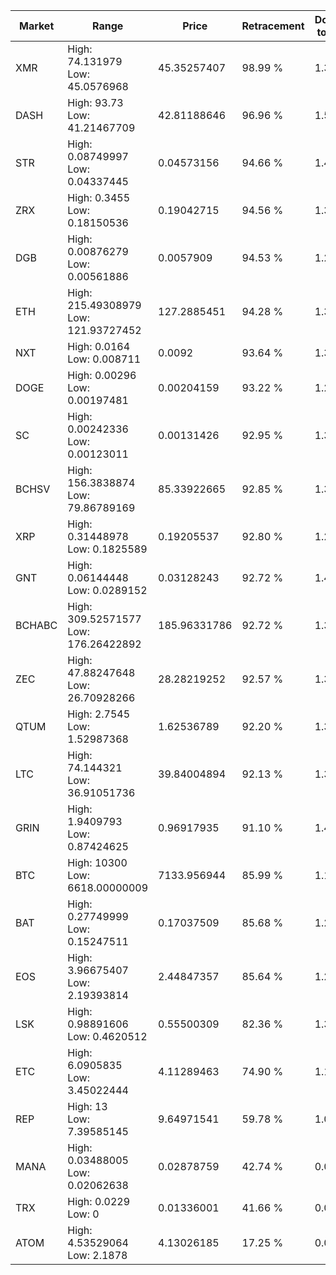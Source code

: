 | Market | Range | Price| Retracement | Doubles to 50% |
| --- | --- | --- | --- | --- |
| XMR | High: 74.131979<br />Low: 45.0576968 | 45.35257407 | 98.99 % | 1.31 |
| DASH | High: 93.73<br />Low: 41.21467709 | 42.81188646 | 96.96 % | 1.58 |
| STR | High: 0.08749997<br />Low: 0.04337445 | 0.04573156 | 94.66 % | 1.43 |
| ZRX | High: 0.3455<br />Low: 0.18150536 | 0.19042715 | 94.56 % | 1.38 |
| DGB | High: 0.00876279<br />Low: 0.00561886 | 0.0057909 | 94.53 % | 1.24 |
| ETH | High: 215.49308979<br />Low: 121.93727452 | 127.2885451 | 94.28 % | 1.33 |
| NXT | High: 0.0164<br />Low: 0.008711 | 0.0092 | 93.64 % | 1.36 |
| DOGE | High: 0.00296<br />Low: 0.00197481 | 0.00204159 | 93.22 % | 1.21 |
| SC | High: 0.00242336<br />Low: 0.00123011 | 0.00131426 | 92.95 % | 1.39 |
| BCHSV | High: 156.3838874<br />Low: 79.86789169 | 85.33922665 | 92.85 % | 1.38 |
| XRP | High: 0.31448978<br />Low: 0.1825589 | 0.19205537 | 92.80 % | 1.29 |
| GNT | High: 0.06144448<br />Low: 0.0289152 | 0.03128243 | 92.72 % | 1.44 |
| BCHABC | High: 309.52571577<br />Low: 176.26422892 | 185.96331786 | 92.72 % | 1.31 |
| ZEC | High: 47.88247648<br />Low: 26.70928266 | 28.28219252 | 92.57 % | 1.32 |
| QTUM | High: 2.7545<br />Low: 1.52987368 | 1.62536789 | 92.20 % | 1.32 |
| LTC | High: 74.144321<br />Low: 36.91051736 | 39.84004894 | 92.13 % | 1.39 |
| GRIN | High: 1.9409793<br />Low: 0.87424625 | 0.96917935 | 91.10 % | 1.45 |
| BTC | High: 10300<br />Low: 6618.00000009 | 7133.956944 | 85.99 % | 1.19 |
| BAT | High: 0.27749999<br />Low: 0.15247511 | 0.17037509 | 85.68 % | 1.26 |
| EOS | High: 3.96675407<br />Low: 2.19393814 | 2.44847357 | 85.64 % | 1.26 |
| LSK | High: 0.98891606<br />Low: 0.4620512 | 0.55500309 | 82.36 % | 1.31 |
| ETC | High: 6.0905835<br />Low: 3.45022444 | 4.11289463 | 74.90 % | 1.16 |
| REP | High: 13<br />Low: 7.39585145 | 9.64971541 | 59.78 % | 1.06 |
| MANA | High: 0.03488005<br />Low: 0.02062638 | 0.02878759 | 42.74 % | 0.00 |
| TRX | High: 0.0229<br />Low: 0 | 0.01336001 | 41.66 % | 0.00 |
| ATOM | High: 4.53529064<br />Low: 2.1878 | 4.13026185 | 17.25 % | 0.00 |
